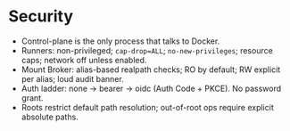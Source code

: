 # Security

- Control-plane is the only process that talks to Docker.
- Runners: non-privileged; `cap-drop=ALL`; `no-new-privileges`; resource caps; network off unless enabled.
- Mount Broker: alias-based realpath checks; RO by default; RW explicit per alias; loud audit banner.
- Auth ladder: none → bearer → oidc (Auth Code + PKCE). No password grant.
- Roots restrict default path resolution; out-of-root ops require explicit absolute paths.
